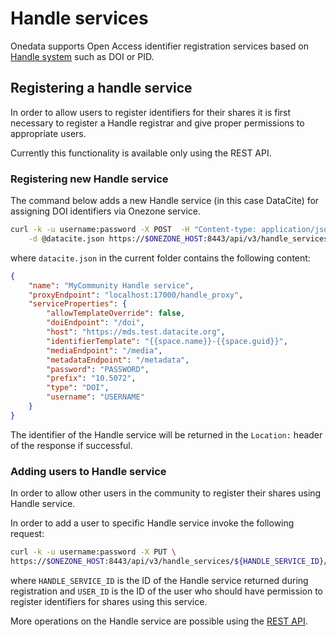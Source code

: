# Handle services

<!-- toc -->

Onedata supports Open Access identifier registration services based on [Handle system](http://handle.net) such as DOI or PID.

## Registering a handle service
In order to allow users to register identifiers for their shares it is first necessary to register a Handle registrar and give proper permissions to appropriate users.

Currently this functionality is available only using the REST API.

### Registering new Handle service

The command below adds a new Handle service (in this case DataCite) for assigning DOI identifiers via Onezone service.

```bash
curl -k -u username:password -X POST  -H "Content-type: application/json" \
    -d @datacite.json https://$ONEZONE_HOST:8443/api/v3/handle_services
```

where `datacite.json` in the current folder contains the following content:

```json
{
    "name": "MyCommunity Handle service",
    "proxyEndpoint": "localhost:17000/handle_proxy",
    "serviceProperties": {
        "allowTemplateOverride": false,
        "doiEndpoint": "/doi",
        "host": "https://mds.test.datacite.org",
        "identifierTemplate": "{{space.name}}-{{space.guid}}",
        "mediaEndpoint": "/media",
        "metadataEndpoint": "/metadata",
        "password": "PASSWORD",
        "prefix": "10.5072",
        "type": "DOI",
        "username": "USERNAME"
    }
}         
```

The identifier of the Handle service will be returned in the `Location:` header of the response if successful.


### Adding users to Handle service
In order to allow other users in the community to register their shares using Handle service.

In order to add a user to specific Handle service invoke the following request:
```bash
curl -k -u username:password -X PUT \
https://$ONEZONE_HOST:8443/api/v3/handle_services/${HANDLE_SERVICE_ID}/users/#{USER_ID}
```

where `HANDLE_SERVICE_ID` is the ID of the Handle service returned during registration and `USER_ID` is the ID of the user who should have permission to register identifiers for shares using this service.

More operations on the Handle service are possible using the [REST API](../advanced/rest/onezone/overview.md).

